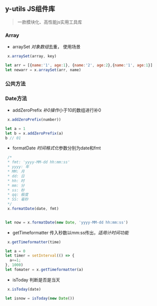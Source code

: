 ## y-utils JS组件库
> 一款模块化、高性能js实用工具库
### Array
* arraySet  *对象数组*去重， 使用场景

```js
 x.arraySet(array, key)
```
```js
let arr = [{name:'1', age:1}, {name:'2', age:2},{name:'1', age:1}]
let newarr = x.arraySet(arr, name) 

```
### 公共方法

### Date方法
* addZeroPrefix *补0操作*小于10的数组进行补0
```js
 x.addZeroPrefix(number))
```

```js
let a = 1
let b = x.addZeroPrefix(a) 
b // 01
```
* formatDate *时间格式化*参数分别为date和fmt
```js
 /*
 * fmt: 'yyyy-MM-dd hh:mm:ss'
 * yyyy: 年
 * MM: 月
 * dd: 日
 * hh: 时
 * mm: 分
 * ss: 秒
 * qq: 极度
 * SS: 毫秒
 */
 x.formatDate(date, fmt)
 
```

```js
let now = x.formatDate(new Date, 'yyyy-MM-dd hh:mm:ss')
```
* getTimeformatter 传入秒数以mm:ss传出，*适用计时间功能*
```js
 x.getTimeformatter(time)
```

```js
let a = 0
let timer = setInterval(() => {
  a+=1;
}, 1000)
let fomater = x.getTimeformatter(a)
```
* isToday 判断是否是当天
```js
 x.isToday(date)
```
```js
let isnow = isToday(new Date())
```